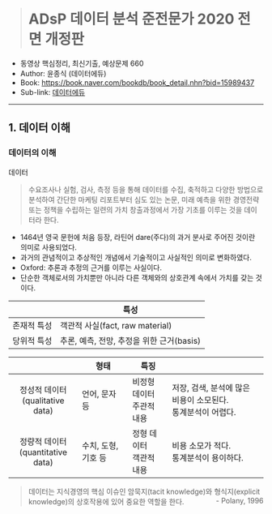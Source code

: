 > # ADsP 데이터 분석 준전문가 2020 전면 개정판

- 동영상 핵심정리, 최신기출, 예상문제 660
- Author: 윤종식 (데이터에듀)
- Book: <https://book.naver.com/bookdb/book_detail.nhn?bid=15989437>
- Sub-link: [데이터에듀](http://www.dataedu.kr/)

---

## 1. 데이터 이해

### 데이터의 이해

데이터

> 수요조사나 실험, 검사, 측정 등을 통해 데이터를 수집, 축적하고 다양한 방법으로 분석하여 간단한 마케팅 리포트부터 심도 있는 논문, 미래 예측을 위한 경영전략 또는 정책을 수립하는 일련의 가치 창출과정에서 가장 기초를 이루는 것을 데이터라 한다.

- 1464년 영국 문헌에 처음 등장, 라틴어 dare(주다)의 과거 분사로 주어진 것이란 의미로 사용되었다.
- 과거의 관념적이고 추상적인 개념에서 기술적이고 사실적인 의미로 변화하였다.
- Oxford: 추론과 추정의 근거를 이루는 사실이다.
- 단순한 객체로서의 가치뿐만 아니라 다른 객체와의 상호관계 속에서 가치를 갖는 것이다.

|             | 특성                                      |
| :---------: | ----------------------------------------- |
| 존재적 특성 | 객관적 사실(fact, raw material)           |
| 당위적 특성 | 추론, 예측, 전망, 추정을 위한 근거(basis) |

|                                        | 형태                | 특징                           |                                                                  |
| :------------------------------------: | ------------------- | ------------------------------ | ---------------------------------------------------------------- |
| 정성적 데이터<br />(qualitative data)  | 언어, 문자 등       | 비정형 데이터<br />주관적 내용 | 저장, 검색, 분석에 많은 비용이 소모된다.<br />통계분석이 어렵다. |
| 정량적 데이터<br />(quantitative data) | 수치, 도형, 기호 등 | 정형 데이터<br />객관적 내용   | 비용 소모가 적다.<br />통계분석이 용이하다.                      |

> 데이터는 지식경영의 핵심 이슈인 암묵지(tacit knowledge)와 형식지(explicit knowledge)의 상호작용에 있어 중요한 역할을 한다.<span style="float: right;">- Polany, 1996</span>
